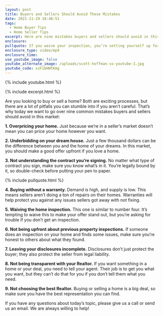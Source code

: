 ```yaml
---
layout: post
title: Buyers and Sellers Should Avoid These Mistakes
date: 2021-11-29 18:48:51
tags:
  - Home Buyer Tips
  - Home Seller Tips
excerpt: Here are nine mistakes buyers and sellers should avoid in this market.
enclosure:
pullquote: If you waive your inspection, you’re setting yourself up for a world of hurt.
enclosure_type: video/mp4
enclosure_time:
use_youtube_image: false
youtube_alternate_image: /uploads/scott-hoffman-ss-youtube-1.jpg
youtube_code: xzFibHWtKmg
---
```

{% include youtube.html %}

{% include excerpt.html %}

Are you looking to buy or sell a home? Both are exciting processes, but there are a lot of pitfalls you can stumble into if you aren’t careful. That’s why today we want to go over nine common mistakes buyers and sellers should avoid in this market:

**1\. Overpricing your home.** Just because we’re in a seller’s market doesn’t mean you can price your home however you want.&nbsp;

**2\. Underbidding on your dream house.** Just a few thousand dollars can be the difference between you and the home of your dreams. In this market, you should make a good offer upfront if you love a home.&nbsp;

**3\. Not understanding the contract you’re signing.** No matter what type of contract you sign, make sure you know what’s in it. You’re legally bound by it, so double-check before putting your pen to paper.&nbsp;

{% include pullquote.html %}

**4\. Buying without a warranty.** Demand is high, and supply is low. This means sellers aren’t doing a ton of repairs on their homes. Warranties will help protect you against any issues sellers got away with not fixing.&nbsp;

**5\. Waiving the home inspection.** This one is similar to number four. It’s tempting to waive this to make your offer stand out, but you’re asking for trouble if you don’t get an inspection.&nbsp;

**6\. Not being upfront about previous property inspections.** If someone does an inspection on your home and finds some issues, make sure you’re honest to others about what they found.&nbsp;

**7\. Leaving your disclosures incomplete.** Disclosures don’t just protect the buyer; they also protect the seller from legal liability. &nbsp;

**8\. Not being transparent with your Realtor.** If you want something in a home or your deal, you need to tell your agent. Their job is to get you what you want, but they can’t do that for you if you don’t tell them what you need.&nbsp;

**9\. Not choosing the best Realtor.** Buying or selling a home is a big deal, so make sure you have the best representation you can find.&nbsp;

If you have any questions about today’s topic, please give us a call or send us an email. We are always willing to help\!
